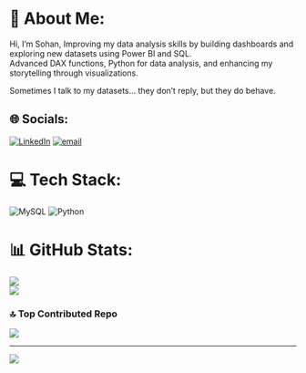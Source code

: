  # 💫 About Me:
 Hi, I’m Sohan,
Improving my data analysis skills by building dashboards and exploring new datasets using Power BI and SQL.<br>Advanced DAX functions, Python for data analysis, and enhancing my storytelling through visualizations.

Sometimes I talk to my datasets… they don’t reply, but they do behave.


## 🌐 Socials:
[![LinkedIn](https://img.shields.io/badge/LinkedIn-%230077B5.svg?logo=linkedin&logoColor=white)](https://linkedin.com/in/https://www.linkedin.com/in/sohan-k-045114291/) [![email](https://img.shields.io/badge/Email-D14836?logo=gmail&logoColor=white)](mailto:sohank2098@gmail.com) 

# 💻 Tech Stack:
![MySQL](https://img.shields.io/badge/mysql-4479A1.svg?style=for-the-badge&logo=mysql&logoColor=white) ![Python](https://img.shields.io/badge/python-3670A0?style=for-the-badge&logo=python&logoColor=ffdd54)
# 📊 GitHub Stats:
![](https://github-readme-stats.vercel.app/api?username=Sohank99&theme=dark&hide_border=false&include_all_commits=false&count_private=false)<br/>
![](https://nirzak-streak-stats.vercel.app/?user=Sohank99&theme=dark&hide_border=false)<br/>

### 🔝 Top Contributed Repo
![](https://github-contributor-stats.vercel.app/api?username=Sohank99&limit=5&theme=dark&combine_all_yearly_contributions=true)

---
[![](https://visitcount.itsvg.in/api?id=Sohank99&icon=0&color=0)](https://visitcount.itsvg.in)

<!-- Proudly created with GPRM ( https://gprm.itsvg.in ) -->

